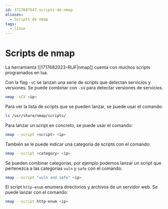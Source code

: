```yaml
---
id: 1717687647-scripts-de-nmap
aliases:
  - Scripts de nmap
tags:
  - linux
---
```


# Scripts de nmap

La herramienta [[1717682023-RIJF|nmap]] cuenta con muchos scripts programados en lua.

Con la flag `-sC` se lanzan una serie de scripts que detectan servicios y versiones. Se puede combinar con `-sV` para detectar versiones de servicios.

```bash
nmap -sCV <ip>
```

Para ver la lista de scripts que se pueden lanzar, se puede usar el comando:

```bash
ls /usr/share/nmap/scripts/
```

Para lanzar un script en concreto, se puede usar el comando:

```bash
nmap --script <script> <ip>
```

También se le puede indicar una categoría de scripts con el comando:

```bash
nmap --script <category> <ip>
```

Se pueden combinar categorías, por ejemplo podemos lanzar un script que pertenezca a las categorías `vuln` y `safe` con el comando:

```bash
nmap --script "vuln and safe" <ip>
```

El script `http-enum` enumera directorios y archivos de un servidor web. Se puede lanzar con el comando:

```bash
nmap --script http-enum <ip>
```
